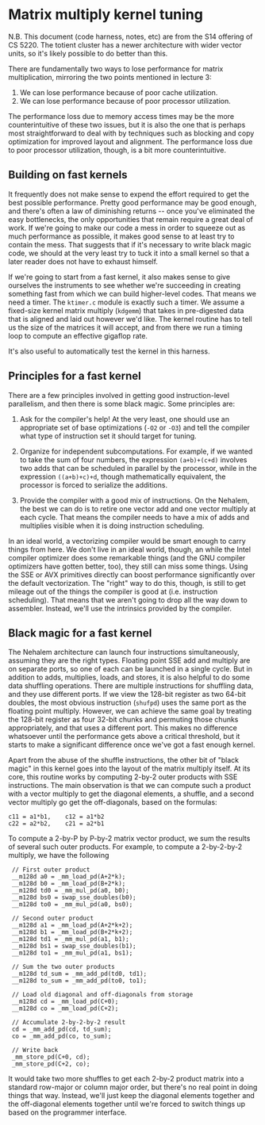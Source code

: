 # Matrix multiply kernel tuning

N.B.  This document (code harness, notes, etc) are from the S14
offering of CS 5220.  The totient cluster has a newer architecture
with wider vector units, so it's likely possible to do better than
this.

There are fundamentally two ways to lose performance for matrix
multiplication, mirroring the two points mentioned in lecture 3:

1. We can lose performance because of poor cache utilization.
2. We can lose performance because of poor processor utilization.

The performance loss due to memory access times may be the more
counterintuitive of these two issues, but it is also the one that is
perhaps most straightforward to deal with by techniques such as
blocking and copy optimization for improved layout and alignment.  The
performance loss due to poor processor utilization, though, is a bit
more counterintuitive.

## Building on fast kernels

It frequently does not make sense to expend the effort required to get
the best possible performance.  Pretty good performance may be good enough,
and there's often a law of diminishing returns -- once you've eliminated the
easy bottlenecks, the only opportunities that remain require a great deal
of work.  If we're going to make our code a mess in order to squeeze out as
much performance as possible, it makes good sense to at least try to contain
the mess.  That suggests that if it's necessary to write black magic code,
we should at the very least try to tuck it into a small kernel so that
a later reader does not have to exhaust himself.

If we're going to start from a fast kernel, it also makes sense to
give ourselves the instruments to see whether we're succeeding in
creating something fast from which we can build higher-level codes.
That means we need a timer.  The `ktimer.c` module is exactly such a
timer.  We assume a fixed-size kernel matrix multiply (`kdgemm`) that
takes in pre-digested data that is aligned and laid out however we'd
like.  The kernel routine has to tell us the size of the matrices it
will accept, and from there we run a timing loop to compute an
effective gigaflop rate.

It's also useful to automatically test the kernel in this harness.

## Principles for a fast kernel

There are a few principles involved in getting good instruction-level
parallelism, and then there is some black magic.  Some principles are:

1. Ask for the compiler's help!  At the very least, one should use an
   appropriate set of base optimizations (`-O2` or `-O3`) and tell the
   compiler what type of instruction set it should target for tuning.

2. Organize for independent subcomputations.  For example, if we
   wanted to take the sum of four numbers, the expression
   `(a+b)+(c+d)` involves two adds that can be scheduled in parallel
   by the processor, while in the expression `((a+b)+c)+d`, though
   mathematically equivalent, the processor is forced to serialize the
   additions.

3. Provide the compiler with a good mix of instructions.  On the
   Nehalem, the best we can do is to retire one vector add and one
   vector multiply at each cycle.  That means the compiler needs to
   have a mix of adds and multiplies visible when it is doing
   instruction scheduling.

In an ideal world, a vectorizing compiler would be smart enough to
carry things from here.  We don't live in an ideal world, though, an
while the Intel compiler optimizer does some remarkable things (and
the GNU compiler optimizers have gotten better, too), they still can
miss some things.  Using the SSE or AVX primitives directly can boost
performance significantly over the default vectorization.  The "right"
way to do this, though, is still to get mileage out of the things the
compiler is good at (i.e. instruction scheduling).  That means that we
aren't going to drop all the way down to assembler.  Instead, we'll
use the intrinsics provided by the compiler.

## Black magic for a fast kernel

The Nehalem architecture can launch four instructions simultaneously,
assuming they are the right types.  Floating point SSE add and
multiply are on separate ports, so one of each can be launched in a
single cycle.  But in addition to adds, multiplies, loads, and stores,
it is also helpful to do some data shuffling operations.  There are
multiple instructions for shuffling data, and they use different
ports.  If we view the 128-bit register as two 64-bit doubles, the
most obvious instruction (`shufpd`) uses the same port as the floating
point multiply.  However, we can achieve the same goal by treating the
128-bit register as four 32-bit chunks and permuting those chunks
appropriately, and that uses a different port.  This makes no
difference whatsoever until the performance gets above a critical
threshold, but it starts to make a significant difference once we've
got a fast enough kernel.

Apart from the abuse of the shuffle instructions, the other bit of
"black magic" in this kernel goes into the layout of the matrix
multiply itself.  At its core, this routine works by computing 2-by-2
outer products with SSE instructions.  The main observation is that we
can compute such a product with a vector multiply to get the diagonal
elements, a shuffle, and a second vector multiply go get the
off-diagonals, based on the formulas:

    c11 = a1*b1,    c12 = a1*b2
    c22 = a2*b2,    c21 = a2*b1

To compute a 2-by-P by P-by-2 matrix vector product, we sum the results
of several such outer products.  For example, to compute a 2-by-2-by-2
multiply, we have the following

     // First outer product
     __m128d a0 = _mm_load_pd(A+2*k);
     __m128d b0 = _mm_load_pd(B+2*k);
     __m128d td0 = _mm_mul_pd(a0, b0);
     __m128d bs0 = swap_sse_doubles(b0);
     __m128d to0 = _mm_mul_pd(a0, bs0);

     // Second outer product
     __m128d a1 = _mm_load_pd(A+2*k+2);
     __m128d b1 = _mm_load_pd(B+2*k+2);
     __m128d td1 = _mm_mul_pd(a1, b1);
     __m128d bs1 = swap_sse_doubles(b1);
     __m128d to1 = _mm_mul_pd(a1, bs1);

     // Sum the two outer products
     __m128d td_sum = _mm_add_pd(td0, td1);
     __m128d to_sum = _mm_add_pd(to0, to1);

     // Load old diagonal and off-diagonals from storage
     __m128d cd = _mm_load_pd(C+0);
     __m128d co = _mm_load_pd(C+2);
     
     // Accumulate 2-by-2-by-2 result
     cd = _mm_add_pd(cd, td_sum);
     co = _mm_add_pd(co, to_sum);
     
     // Write back
     _mm_store_pd(C+0, cd);
     _mm_store_pd(C+2, co);

It would take two more shuffles to get each 2-by-2 product matrix into
a standard row-major or column major order, but there's no real point
in doing things that way.  Instead, we'll just keep the diagonal elements
together and the off-diagonal elements together until we're forced to
switch things up based on the programmer interface.

